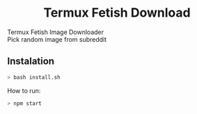 <h1 align="center">Termux Fetish Download</h1>
Termux Fetish Image Downloader<br />
Pick random image from subreddit

## Instalation
```bash
> bash install.sh
```

How to run:
```bash
> npm start
```